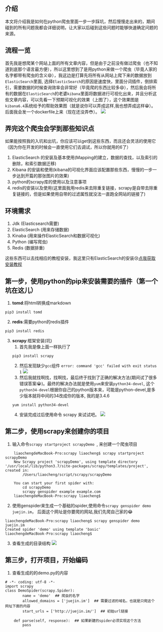 ## 介绍
本文将介绍我是如何在python爬虫里面一步一步踩坑，然后慢慢走出来的，期间碰到的所有问题我都会详细说明，让大家以后碰到这些问题时能够快速确定问题的来源。
## 流程一览
首先我是想爬某个网站上面的所有文章内容，但是由于之前没有做过爬虫（也不知道到底那个语言最方便），所以这里想到了是用python来做一个爬虫（毕竟人家的名字都带有爬虫的含义😄），我这边是打算先将所有从网站上爬下来的数据放到`ElasticSearch`里面, 选择`ElasticSearch`的原因是速度快，里面分词插件，倒排索引，需要数据的时候查询效率会非常好（毕竟爬的东西比较多😄），然后我会将所有的数据在`ElasticSearch`的老婆`kibana`里面将数据进行可视化出来，并且分析这些文章内容，可以先看一下预期可视化的效果（上图了），这个效果图是`kibana6.4`系统给予的帮助效果图（就是说你可以弄成这样,我也想弄成这样😁）。后面我会发一个dockerfile上来（现在还没弄😳）。
![](http://uninote.com.cn/docs/1079089832/__pic/md685Bew.png)

## 弄完这个爬虫会学到那些知识点
如果能按照我的入坑和出坑，你应该可以get到这些东西，而且还会灵活的使用它（因为你在开发的时候会一直使用它们去调试，所以你就用的6了）
1. ElasticSearch 的安装及基本使用(Mapping的建立，数据的查找，以及索引的删除，和索引数据迁移)
2. Kibana 的安装和使用(kibana的可视化界面应该配置那些东西，慢慢的一步一步达到开篇的那张图片的效果)
3. python的scrapy库的使用以及注意事项
4. redis的安装以及使用(这里面我用redis来去除重复链接，scrapy是自带去除重复链接的，但是如果使用自带的过滤属性就没法一直跑全网站的链接了)

## 环境需求
1. Jdk (Elasticsearch需要)
2. ElasticSearch (用来存储数据)
3. Kinaba (用来操作ElasticSearch和数据可视化)
4. Python (编写爬虫)
5. Redis (数据排重)

这些东西可以去找相应的教程安装，我这里只有ElasticSearch的安装😢[点我获取安装教程](https://juejin.im/post/5c825c716fb9a049d4429ce6 "点我获取安装教程")

## 第一步，使用python的pip来安装需要的插件（第一个坑在这儿）
1. **tomd**:将html转换成markdown
```
pip3 install tomd
```
2. **redis**:需要python的redis插件
```
pip3 install redis
```
3. **scrapy**:框架安装(坑)
	1. 首先我是像上面一样执行了
	```
	pip3 install scrapy
	```
	2. 然后发现缺少`gcc`组件 `error: command 'gcc' failed with exit status 1`
	![](http://uninote.com.cn/docs/1079089832/__pic/QQvjl3tJ.png)
	3. 然后我就找啊找，找啊找，最后终于找到了正确的解决方法(期间试了很多错误答案😭)。最终的解决办法就是使用`yum`来安装`python34-devel`,  这个`python34-devel`根据你自己的python版本来，可能是python-devel,是多少版本就将中间的34改成你的版本, 我的是3.4.6
	```
	yum install python34-devel
	```
	4. 安装完成过后使用命令 scrapy 来试试吧。
	![](http://uninote.com.cn/docs/1079089832/__pic/s4I9pqeq.png)

## 第二步，使用scrapy来创建你的项目
1. 输入命令`scrapy startproject scrapyDemo `, 来创建一个爬虫项目
```
	liaochengdeMacBook-Pro:scrapy liaocheng$ scrapy startproject scrapyDemo
	New Scrapy project 'scrapyDemo', using template directory '/usr/local/lib/python3.7/site-packages/scrapy/templates/project', created in:
		/Users/liaocheng/script/scrapy/scrapyDemo

	You can start your first spider with:
		cd scrapyDemo
		scrapy genspider example example.com
	liaochengdeMacBook-Pro:scrapy liaocheng$ 
```
2. 使用genspider来生成一个基础的spider,使用命令`scrapy genspider demo juejin.im`， 后面这个网址是你要爬的网站,我们先爬自己家的😂
```
liaochengdeMacBook-Pro:scrapy liaocheng$ scrapy genspider demo juejin.im
Created spider 'demo' using template 'basic'
liaochengdeMacBook-Pro:scrapy liaocheng$ 
```
3. 查看生成的目录结构
![](http://uninote.com.cn/docs/1079089832/__pic/S7fK0VAz.png)

## 第三步，打开项目，开始编码
1. 查看生成的的demo.py的内容
```
# -*- coding: utf-8 -*-
import scrapy
class DemoSpider(scrapy.Spider):
		name = 'demo'  ## 爬虫的名字
		allowed_domains = ['juejin.im']  ## 需要过滤的域名，也就是只爬这个网址下面的内容
		start_urls = ['http://juejin.im/']  ## 初始url链接
	
    def parse(self, response):  ## 如果新建的spider必须实现这个方法
        pass
```
